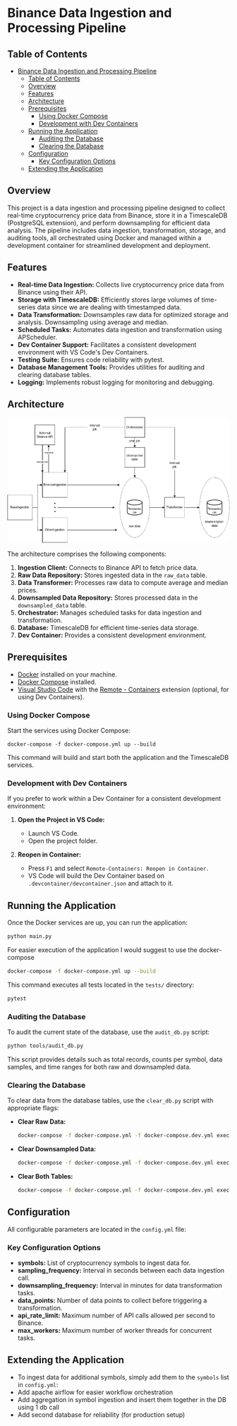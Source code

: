 # Binance Data Ingestion and Processing Pipeline

## Table of Contents

- [Binance Data Ingestion and Processing Pipeline](#binance-data-ingestion-and-processing-pipeline)
  - [Table of Contents](#table-of-contents)
  - [Overview](#overview)
  - [Features](#features)
  - [Architecture](#architecture)
  - [Prerequisites](#prerequisites)
    - [Using Docker Compose](#using-docker-compose)
    - [Development with Dev Containers](#development-with-dev-containers)
  - [Running the Application](#running-the-application)
    - [Auditing the Database](#auditing-the-database)
    - [Clearing the Database](#clearing-the-database)
  - [Configuration](#configuration)
    - [Key Configuration Options](#key-configuration-options)
  - [Extending the Application](#extending-the-application)

## Overview

This project is a data ingestion and processing pipeline designed to collect real-time cryptocurrency price data from Binance, store it in a TimescaleDB (PostgreSQL extension), and perform downsampling for efficient data analysis. The pipeline includes data ingestion, transformation, storage, and auditing tools, all orchestrated using Docker and managed within a development container for streamlined development and deployment.

## Features

- **Real-time Data Ingestion:** Collects live cryptocurrency price data from Binance using their API.
- **Storage with TimescaleDB:** Efficiently stores large volumes of time-series data since we are dealing with timestamped data.
- **Data Transformation:** Downsamples raw data for optimized storage and analysis. Downsampling using average and median.
- **Scheduled Tasks:** Automates data ingestion and transformation using APScheduler.
- **Dev Container Support:** Facilitates a consistent development environment with VS Code's Dev Containers.
- **Testing Suite:** Ensures code reliability with pytest.
- **Database Management Tools:** Provides utilities for auditing and clearing database tables.
- **Logging:** Implements robust logging for monitoring and debugging.

## Architecture

![Architecture Diagram](./docs/architecture_diagram.png)

The architecture comprises the following components:

1. **Ingestion Client:** Connects to Binance API to fetch price data.
2. **Raw Data Repository:** Stores ingested data in the `raw_data` table.
3. **Data Transformer:** Processes raw data to compute average and median prices.
4. **Downsampled Data Repository:** Stores processed data in the `downsampled_data` table.
5. **Orchestrator:** Manages scheduled tasks for data ingestion and transformation.
6. **Database:** TimescaleDB for efficient time-series data storage.
7. **Dev Container:** Provides a consistent development environment.

## Prerequisites

- [Docker](https://www.docker.com/get-started) installed on your machine.
- [Docker Compose](https://docs.docker.com/compose/install/) installed.
- [Visual Studio Code](https://code.visualstudio.com/) with the [Remote - Containers](https://marketplace.visualstudio.com/items?itemName=ms-vscode-remote.remote-containers) extension (optional, for using Dev Containers).

### Using Docker Compose

Start the services using Docker Compose:

```
docker-compose -f docker-compose.yml up --build
```

This command will build and start both the application and the TimescaleDB services.

### Development with Dev Containers

If you prefer to work within a Dev Container for a consistent development environment:

1. **Open the Project in VS Code:**

   - Launch VS Code.
   - Open the project folder.

2. **Reopen in Container:**
   - Press `F1` and select `Remote-Containers: Reopen in Container`.
   - VS Code will build the Dev Container based on `.devcontainer/devcontainer.json` and attach to it.

## Running the Application

Once the Docker services are up, you can run the application:

```bash
python main.py
```

For easier execution of the application I would suggest to use the docker-compose

```bash
docker-compose -f docker-compose.yml up --build
```

This command executes all tests located in the `tests/` directory:

```bash
pytest
```

### Auditing the Database

To audit the current state of the database, use the `audit_db.py` script:

```bash
python tools/audit_db.py
```

This script provides details such as total records, counts per symbol, data samples, and time ranges for both raw and downsampled data.

### Clearing the Database

To clear data from the database tables, use the `clear_db.py` script with appropriate flags:

- **Clear Raw Data:**

  ```bash
  docker-compose -f docker-compose.yml -f docker-compose.dev.yml exec app python tools/clear_db.py --raw
  ```

- **Clear Downsampled Data:**

  ```bash
  docker-compose -f docker-compose.yml -f docker-compose.dev.yml exec app python tools/clear_db.py --downsampled
  ```

- **Clear Both Tables:**

  ```bash
  docker-compose -f docker-compose.yml -f docker-compose.dev.yml exec app python tools/clear_db.py --raw --downsampled
  ```

## Configuration

All configurable parameters are located in the `config.yml` file:

### Key Configuration Options

- **symbols:** List of cryptocurrency symbols to ingest data for.
- **sampling_frequency:** Interval in seconds between each data ingestion call.
- **downsampling_frequency:** Interval in minutes for data transformation tasks.
- **data_points:** Number of data points to collect before triggering a transformation.
- **api_rate_limit:** Maximum number of API calls allowed per second to Binance.
- **max_workers:** Maximum number of worker threads for concurrent tasks.

## Extending the Application

- To ingest data for additional symbols, simply add them to the `symbols` list in `config.yml`:
- Add apache airflow for easier workflow orchestration
- Add aggregation in symbol ingestion and insert them together in the DB using 1 db call
- Add second database for reliability (for production setup)
